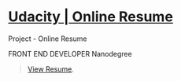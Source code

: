# [Udacity | Online Resume](https://github.com/udacity/frontend-nanodegree-resume)

Project - Online Resume

FRONT END DEVELOPER Nanodegree 

> [View Resume](https://nedelcos.github.io/Project---Online-resume/).
